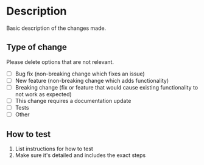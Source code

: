 # Description

Basic description of the changes made.

## Type of change

Please delete options that are not relevant.

- [ ] Bug fix (non-breaking change which fixes an issue)
- [ ] New feature (non-breaking change which adds functionality)
- [ ] Breaking change (fix or feature that would cause existing functionality to not work as expected)
- [ ] This change requires a documentation update
- [ ] Tests
- [ ] Other

## How to test

1. List instructions for how to test
1. Make sure it's detailed and includes the exact steps
